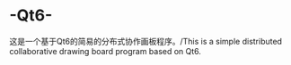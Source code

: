 # -Qt6-
这是一个基于Qt6的简易的分布式协作画板程序。/This is a simple distributed collaborative drawing board program based on Qt6.
